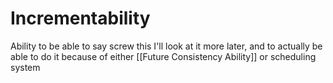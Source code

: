 # Incrementability

Ability to be able to say screw this I'll look at it more later, and to actually be able to do it because of either [[Future Consistency Ability]] or scheduling system